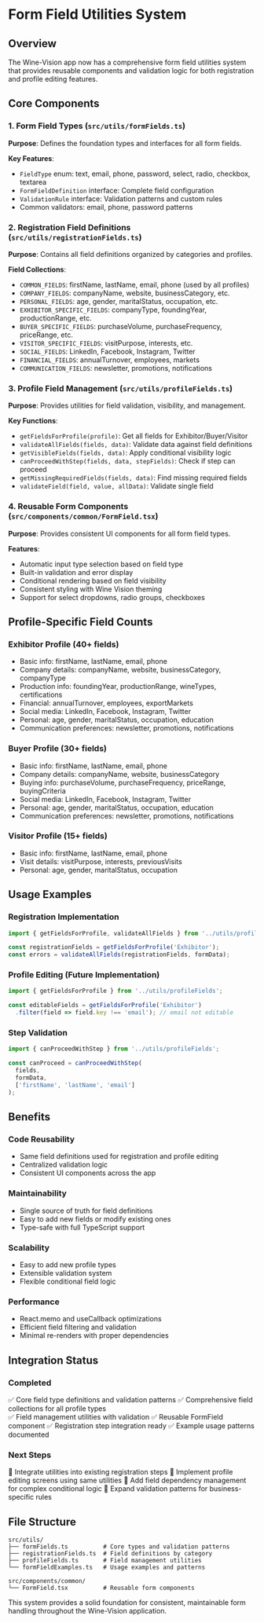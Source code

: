 # Form Field Utilities System

## Overview

The Wine-Vision app now has a comprehensive form field utilities system that provides reusable components and validation logic for both registration and profile editing features.

## Core Components

### 1. Form Field Types (`src/utils/formFields.ts`)

**Purpose**: Defines the foundation types and interfaces for all form fields.

**Key Features**:
- `FieldType` enum: text, email, phone, password, select, radio, checkbox, textarea
- `FormFieldDefinition` interface: Complete field configuration
- `ValidationRule` interface: Validation patterns and custom rules
- Common validators: email, phone, password patterns

### 2. Registration Field Definitions (`src/utils/registrationFields.ts`)

**Purpose**: Contains all field definitions organized by categories and profiles.

**Field Collections**:
- `COMMON_FIELDS`: firstName, lastName, email, phone (used by all profiles)
- `COMPANY_FIELDS`: companyName, website, businessCategory, etc.
- `PERSONAL_FIELDS`: age, gender, maritalStatus, occupation, etc.
- `EXHIBITOR_SPECIFIC_FIELDS`: companyType, foundingYear, productionRange, etc.
- `BUYER_SPECIFIC_FIELDS`: purchaseVolume, purchaseFrequency, priceRange, etc.
- `VISITOR_SPECIFIC_FIELDS`: visitPurpose, interests, etc.
- `SOCIAL_FIELDS`: LinkedIn, Facebook, Instagram, Twitter
- `FINANCIAL_FIELDS`: annualTurnover, employees, markets
- `COMMUNICATION_FIELDS`: newsletter, promotions, notifications

### 3. Profile Field Management (`src/utils/profileFields.ts`)

**Purpose**: Provides utilities for field validation, visibility, and management.

**Key Functions**:
- `getFieldsForProfile(profile)`: Get all fields for Exhibitor/Buyer/Visitor
- `validateAllFields(fields, data)`: Validate data against field definitions  
- `getVisibleFields(fields, data)`: Apply conditional visibility logic
- `canProceedWithStep(fields, data, stepFields)`: Check if step can proceed
- `getMissingRequiredFields(fields, data)`: Find missing required fields
- `validateField(field, value, allData)`: Validate single field

### 4. Reusable Form Components (`src/components/common/FormField.tsx`)

**Purpose**: Provides consistent UI components for all form field types.

**Features**:
- Automatic input type selection based on field type
- Built-in validation and error display
- Conditional rendering based on field visibility
- Consistent styling with Wine Vision theming
- Support for select dropdowns, radio groups, checkboxes

## Profile-Specific Field Counts

### Exhibitor Profile (40+ fields)
- Basic info: firstName, lastName, email, phone
- Company details: companyName, website, businessCategory, companyType
- Production info: foundingYear, productionRange, wineTypes, certifications
- Financial: annualTurnover, employees, exportMarkets
- Social media: LinkedIn, Facebook, Instagram, Twitter
- Personal: age, gender, maritalStatus, occupation, education
- Communication preferences: newsletter, promotions, notifications

### Buyer Profile (30+ fields)  
- Basic info: firstName, lastName, email, phone
- Company details: companyName, website, businessCategory
- Buying info: purchaseVolume, purchaseFrequency, priceRange, buyingCriteria
- Social media: LinkedIn, Facebook, Instagram, Twitter
- Personal: age, gender, maritalStatus, occupation, education
- Communication preferences: newsletter, promotions, notifications

### Visitor Profile (15+ fields)
- Basic info: firstName, lastName, email, phone
- Visit details: visitPurpose, interests, previousVisits
- Personal: age, gender, maritalStatus, occupation

## Usage Examples

### Registration Implementation
```typescript
import { getFieldsForProfile, validateAllFields } from '../utils/profileFields';

const registrationFields = getFieldsForProfile('Exhibitor');
const errors = validateAllFields(registrationFields, formData);
```

### Profile Editing (Future Implementation)
```typescript
import { getFieldsForProfile } from '../utils/profileFields';

const editableFields = getFieldsForProfile('Exhibitor')
  .filter(field => field.key !== 'email'); // email not editable
```

### Step Validation
```typescript
import { canProceedWithStep } from '../utils/profileFields';

const canProceed = canProceedWithStep(
  fields, 
  formData, 
  ['firstName', 'lastName', 'email']
);
```

## Benefits

### Code Reusability
- Same field definitions used for registration and profile editing
- Centralized validation logic
- Consistent UI components across the app

### Maintainability  
- Single source of truth for field definitions
- Easy to add new fields or modify existing ones
- Type-safe with full TypeScript support

### Scalability
- Easy to add new profile types
- Extensible validation system
- Flexible conditional field logic

### Performance
- React.memo and useCallback optimizations
- Efficient field filtering and validation
- Minimal re-renders with proper dependencies

## Integration Status

### Completed
✅ Core field type definitions and validation patterns
✅ Comprehensive field collections for all profile types  
✅ Field management utilities with validation
✅ Reusable FormField component
✅ Registration step integration ready
✅ Example usage patterns documented

### Next Steps
🔄 Integrate utilities into existing registration steps
🔄 Implement profile editing screens using same utilities
🔄 Add field dependency management for complex conditional logic
🔄 Expand validation patterns for business-specific rules

## File Structure
```
src/utils/
├── formFields.ts          # Core types and validation patterns
├── registrationFields.ts  # Field definitions by category
├── profileFields.ts       # Field management utilities  
└── formFieldExamples.ts   # Usage examples and patterns

src/components/common/
└── FormField.tsx          # Reusable form components
```

This system provides a solid foundation for consistent, maintainable form handling throughout the Wine-Vision application.
